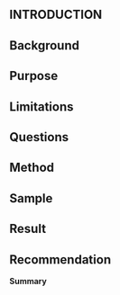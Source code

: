 <B> INTRODUCTION </B>
----------------------------------------------
<B> Background </B>
----------------------------------------------
<B> Purpose </B>
----------------------------------------------
<B> Limitations </B>
----------------------------------------------
<B> Questions </B>
----------------------------------------------
<B> Method </B>
----------------------------------------------
<B> Sample </B>
----------------------------------------------
<B> Result </B>
----------------------------------------------
<B> Recommendation </B>
----------------------------------------------
<B> Summary </B>
